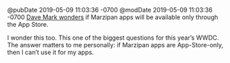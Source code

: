 @pubDate 2019-05-09 11:03:36 -0700
@modDate 2019-05-09 11:03:36 -0700
[Dave Mark wonders](http://www.loopinsight.com/2019/05/09/why-the-mac-wont-end-up-locked-down-like-ios/) if Marzipan apps will be available only through the App Store.

I wonder this too. This one of the biggest questions for this year’s WWDC. The answer matters to me personally: if Marzipan apps are App-Store-only, then I can’t use it for my apps.
